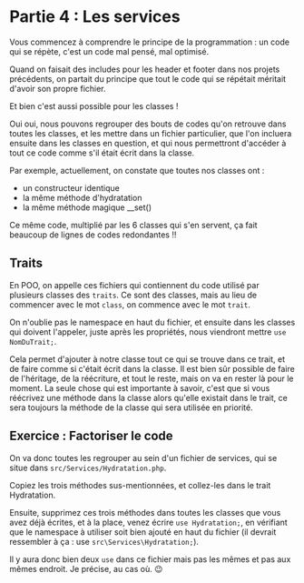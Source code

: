# Partie 4 : Les services
Vous commencez à comprendre le principe de la programmation : un code qui se répète, c'est un code mal pensé, mal optimisé.

Quand on faisait des includes pour les header et footer dans nos projets précédents, on partait du principe que tout le code qui se répétait méritait d'avoir son propre fichier.

Et bien c'est aussi possible pour les classes !

Oui oui, nous pouvons regrouper des bouts de codes qu'on retrouve dans toutes les classes, et les mettre dans un fichier particulier, que l'on incluera ensuite dans les classes en question, et qui nous permettront d'accéder à tout ce code comme s'il était écrit dans la classe.

Par exemple, actuellement, on constate que toutes nos classes ont :
- un constructeur identique
- la même méthode d'hydratation
- la même méthode magique __set()

Ce même code, multiplié par les 6 classes qui s'en servent, ça fait beaucoup de lignes de codes redondantes !!

## Traits
En POO, on appelle ces fichiers qui contiennent du code utilisé par plusieurs classes des `traits`. 
Ce sont des classes, mais au lieu de commencer avec le mot `class`, on commence avec le mot `trait`.

On n'oublie pas le namespace en haut du fichier, et ensuite dans les classes qui doivent l'appeler, juste après les propriétés, nous viendront mettre `use NomDuTrait;`.

Cela permet d'ajouter à notre classe tout ce qui se trouve dans ce trait, et de faire comme si c'était écrit dans la classe. Il est bien sûr possible de faire de l'héritage, de la réécriture, et tout le reste, mais on va en rester là pour le moment. La seule chose qui est importante à savoir, c'est que si vous réécrivez une méthode dans la classe alors qu'elle existait dans le trait, ce sera toujours la méthode de la classe qui sera utilisée en priorité.


## Exercice : Factoriser le code
On va donc toutes les regrouper au sein d'un fichier de services, qui se situe dans `src/Services/Hydratation.php`.

Copiez les trois méthodes sus-mentionnées, et collez-les dans le trait Hydratation. 

Ensuite, supprimez ces trois méthodes dans toutes les classes que vous avez déjà écrites, et à la place, venez écrire `use Hydratation;`, en vérifiant que le namespace à utiliser soit bien ajouté en haut du fichier (il devrait ressembler à ça : use `src\Services\Hydratation;`).

Il y aura donc bien deux `use` dans ce fichier mais pas les mêmes et pas aux mêmes endroit. Je précise, au cas où. 😉



